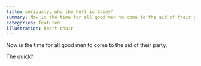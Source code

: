 ```yaml
---
title: seriously, who the hell is Casey?
summary: Now is the time for all good men to come to the aid of their party.
categories: featured
illustration: heart-chair
---
```

Now is the time for all good men to come to the aid of their party.

The quick?

